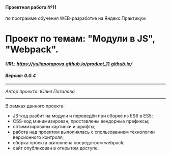 ﻿#### Проектная работа №11
по программе обучения WEB-разработке на Яндекс.Практикум

# Проект по темам: "Модули в JS", "Webpack".
#### ***URL: <https://yuliapotapova.github.io/product_11.github.io/>***
#### ***Версия: 0.0.4***

***
*Автор проекта: Юлия Потапова*
***

В рамках данного проекта:
* JS-код разбит на модули и переведён при сборке из ES6 в ES5;
* CSS-код минимизирован, проставлены вендорные префиксы;
* оптимизированы картинки и шрифты;
* работа над проектом выполнялась с спользованием технологии версионного контроля;
* сборка проекта выполнена посредством webpack;
* сайт опубликован в открытом доступе.